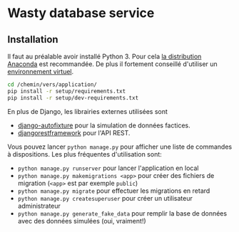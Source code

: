 # Wasty database service

## Installation

Il faut au préalable avoir installé Python 3. Pour cela [la distribution Anaconda](https://www.continuum.io/downloads) est recommandée. De plus il fortement conseillé d'utiliser un [environnement virtuel](http://conda.pydata.org/docs/using/envs.html).

```sh
cd /chemin/vers/application/
pip install -r setup/requirements.txt
pip install -r setup/dev-requirements.txt
```

En plus de Django, les librairies externes utilisées sont

- [django-autofixture](https://github.com/gregmuellegger/django-autofixture) pour la simulation de données factices.
- [djangorestframework](http://www.django-rest-framework.org/) pour l'API REST.


Vous pouvez lancer `python manage.py` pour afficher une liste de commandes à dispositions. Les plus fréquentes d'utilisation sont:

- `python manage.py runserver` pour lancer l'application en local
- `python manage.py makemigrations <app>` pour créer des fichiers de migration (`<app>` est par exemple `public`)
- `python manage.py migrate` pour effectuer les migrations en retard
- `python manage.py createsuperuser` pour créer un utilisateur administrateur
- `python manage.py generate_fake_data` pour remplir la base de données avec des données simulées (oui, vraiment!)
